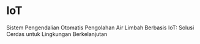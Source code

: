 # IoT
Sistem Pengendalian Otomatis Pengolahan Air Limbah Berbasis IoT: Solusi Cerdas untuk Lingkungan Berkelanjutan

